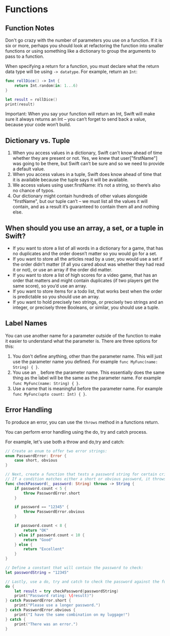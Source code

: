 # Functions

## Function Notes

Don't go crazy with the number of parameters you use on a function. If it is six or more, perhaps you should look at refactoring the function into smaller functions or using something like a dictionary to group the arguments to pass to a function.

When specifying a return for a function, you must declare what the return data type will be using `-> datatype`. For example, return an `Int`:

``` swift
func rollDice() -> Int {
    return Int.random(in: 1...6)
}

let result = rollDice()
print(result)
```

Important: When you say your function will return an Int, Swift will make sure it always returns an Int – you can’t forget to send back a value, because your code won’t build.

## Dictionary vs. Tuple

1. When you access values in a dictionary, Swift can’t know ahead of time whether they are present or not. Yes, we knew that user["firstName"] was going to be there, but Swift can’t be sure and so we need to provide a default value.
2. When you access values in a tuple, Swift does know ahead of time that it is available because the tuple says it will be available.
3. We access values using user.firstName: it’s not a string, so there’s also no chance of typos.
4. Our dictionary might contain hundreds of other values alongside "firstName", but our tuple can’t – we must list all the values it will contain, and as a result it’s guaranteed to contain them all and nothing else.

## When should you use an array, a set, or a tuple in Swift?

- If you want to store a list of all words in a dictionary for a game, that has no duplicates and the order doesn’t matter so you would go for a set.
- If you want to store all the articles read by a user, you would use a set if the order didn’t matter (if all you cared about was whether they had read it or not), or use an array if the order did matter.
- If you want to store a list of high scores for a video game, that has an order that matters and might contain duplicates (if two players get the same score), so you’d use an array.
- If you want to store items for a todo list, that works best when the order is predictable so you should use an array.
- If you want to hold precisely two strings, or precisely two strings and an integer, or precisely three Booleans, or similar, you should use a tuple.

## Label Names

You can use another name for a parameter outside of the function to make it easier to understand what the parameter is. There are three options for this:

1. You don't define anything, other than the parameter name. This will just use the parameter name you defined. For example `func MyFunc(name: String) { }`.
2. You use an `_` before the parameter name. This essentially does the same thing as the label will be the same as the parameter name. For example `func MyFunc(name: String) { }`.
3. Use a name that is meaningful before the parameter name. For example `func MyFunc(upto count: Int) { }`.

## Error Handling

To produce an error, you can use the `throws` method in a functions return.

You can perform error handling using the do, try and catch process.

For example, let's use both a throw and do,try and catch:

``` swift
// Create an enum to offer two error strings:
enum PasswordError: Error {
    case short, obvious
}

// Next, create a function that tests a password string for certain criteria.
// If a condition matches either a short or obvious password, it throws an error:
func checkPassword(_ password: String) throws -> String {
    if password.count < 5 {
        throw PasswordError.short
    }

    if password == "12345" {
        throw PasswordError.obvious
    }

    if password.count < 8 {
        return "OK"
    } else if password.count < 10 {
        return "Good"
    } else {
        return "Excellent"
    }
}

// Define a constant that will contain the password to check:
let passwordString = "12345"

// Lastly, use a do, try and catch to check the password against the function:
do {
    let result = try checkPassword(passwordString)
    print("Password rating: \(result)")
} catch PasswordError.short {
    print("Please use a longer password.")
} catch PasswordError.obvious {
    print("I have the same combination on my luggage!")
} catch {
    print("There was an error.")
}
```